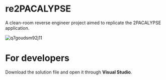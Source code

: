 # re2PACALYPSE
A clean-room reverse engineer project aimed to replicate the 2PACALYPSE application.

![q7goudsm92j11](https://user-images.githubusercontent.com/69086253/166291393-013f6ceb-f47a-42a4-8336-4614764d174e.jpg)

# For developers
Download the solution file and open it through **Visual Studio**.

